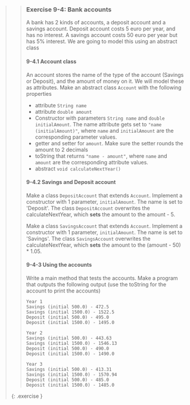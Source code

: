 >> ### Exercise 9-4: Bank accounts
>>
>> A bank has 2 kinds of accounts, a deposit account and a savings account. Deposit account costs 5 euro per year, and has no interest. A savings account costs 50 euro per year but has 5% interest.
>> We are going to model this using an abstract class
>>
>> #### 9-4.1 Account class
>>
>> An account stores the name of the type of the account (Savings or Deposit), and the amount of money on it. We will model these as attributes. Make an abstract class `Account` with the following properties
>>
>> - attribute `String name`
>> - attribute `double amount`
>> - Constructor with parameters `String name` and `double initialAmount`. The name attribute gets set to `"name (initialAmount)"`, where `name` and `initialAmount` are the corresponding parameter values.
>> - getter and setter for `amount`. Make sure the setter rounds the amount to 2 decimals
>> - toString that returns `"name - amount"`, where `name` and `amount` are the corresponding attribute values.
>> - abstract `void calculateNextYear()`
>> 
>> #### 9-4.2 Savings and Deposit account
>>
>> Make a class `DepositAccount` that extends `Account`. Implement a constructor with 1 parameter, `initialAmount`. The name is set to 'Deposit'. The class `DepositAccount` overwrites the calculateNextYear, which **sets** the amount to the amount - 5.
>>
>> Make a class `SavingsAccount` that extends `Account`. Implement a constructor with 1 parameter, `initialAmount`. The name is set to 'Savings'. The class `SavingsAccount` overwrites the calculateNextYear, which **sets** the amount to the (amount - 50) * 1.05.
>>
>> #### 9-4-3 Using the accounts
>>
>> Write a main method that tests the accounts. Make a program that outputs the following output (use the toString for the account to print the accounts)
>>
>> ```output
>> Year 1
>> Savings (initial 500.0) - 472.5
>> Savings (initial 1500.0) - 1522.5
>> Deposit (initial 500.0) - 495.0
>> Deposit (initial 1500.0) - 1495.0
>> 
>> Year 2
>> Savings (initial 500.0) - 443.63
>> Savings (initial 1500.0) - 1546.13
>> Deposit (initial 500.0) - 490.0
>> Deposit (initial 1500.0) - 1490.0
>> 
>> Year 3
>> Savings (initial 500.0) - 413.31
>> Savings (initial 1500.0) - 1570.94
>> Deposit (initial 500.0) - 485.0
>> Deposit (initial 1500.0) - 1485.0
>> ``` 
>>
>{: .exercise }